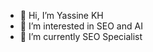 - 👋 Hi, I’m Yassine KH
- 👀 I’m interested in SEO and AI
- 🌱 I’m currently SEO Specialist


<!---
yass007ED/yass007ED is a ✨ special ✨ repository because its `README.md` (this file) appears on your GitHub profile.
You can click the Preview link to take a look at your changes.
--->
